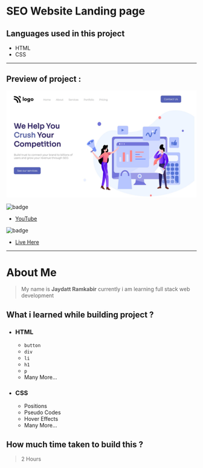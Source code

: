 # SEO Website Landing page

## Languages used in this project
- HTML
- CSS

***
## Preview of project :
![image](./screenshot.png)

![badge](https://img.shields.io/badge/-YouTube-red)


- [YouTube](https://youtu.be/rXF5rvCzYRA "YouTube Link ")

![badge](https://img.shields.io/badge/-Live%20project%20link-green)

- [Live Here](https://geekyjedy-pro4.netlify.app/ "Netlify Link")

***
# About Me
> My name is **Jaydatt Ramkabir** currently i am learning full stack web development


## What i learned while building project ?
- ### HTML
    - `button`
    - `div`
    - `li`
    - `h1`
    - `p`
    - Many More...
- ### CSS
    - Positions
    - Pseudo Codes
    - Hover Effects
    - Many More...

## How much time taken to build this ? 
>2 Hours
